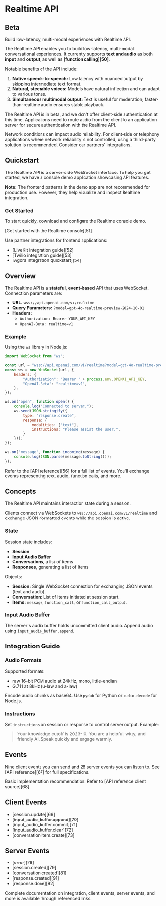 # Realtime API
## Beta

Build low-latency, multi-modal experiences with Realtime API.

The Realtime API enables you to build low-latency, multi-modal conversational experiences. It currently supports **text and audio** as both **input** and **output**, as well as **[function calling][50]**.

Notable benefits of the API include:

1. **Native speech-to-speech:** Low latency with nuanced output by skipping intermediate text format.
2. **Natural, steerable voices:** Models have natural inflection and can adapt to various tones.
3. **Simultaneous multimodal output:** Text is useful for moderation; faster-than-realtime audio ensures stable playback.

The Realtime API is in beta, and we don't offer client-side authentication at this time. Applications need to route audio from the client to an application server for secure authentication with the Realtime API.

Network conditions can impact audio reliability. For client-side or telephony applications where network reliability is not controlled, using a third-party solution is recommended. Consider our partners' integrations.

## Quickstart

The Realtime API is a server-side WebSocket interface. To help you get started, we have a console demo application showcasing API features.

**Note:** The frontend patterns in the demo app are not recommended for production use. However, they help visualize and inspect Realtime integration.

### Get Started

To start quickly, download and configure the Realtime console demo.

[Get started with the Realtime console][51]

Use partner integrations for frontend applications:

- [LiveKit integration guide][52]
- [Twilio integration guide][53]
- [Agora integration quickstart][54]

## Overview

The Realtime API is a **stateful**, **event-based** API that uses WebSocket. Connection parameters are:

- **URL:** `wss://api.openai.com/v1/realtime`
- **Query Parameters:** `?model=gpt-4o-realtime-preview-2024-10-01`
- **Headers:**
  - `Authorization: Bearer YOUR_API_KEY`
  - `OpenAI-Beta: realtime=v1`

### Example

Using the `ws` library in Node.js:

```javascript
import WebSocket from "ws";

const url = "wss://api.openai.com/v1/realtime?model=gpt-4o-realtime-preview-2024-10-01";
const ws = new WebSocket(url, {
    headers: {
        "Authorization": "Bearer " + process.env.OPENAI_API_KEY,
        "OpenAI-Beta": "realtime=v1",
    },
});

ws.on("open", function open() {
    console.log("Connected to server.");
    ws.send(JSON.stringify({
        type: "response.create",
        response: {
            modalities: ["text"],
            instructions: "Please assist the user.",
        }
    }));
});

ws.on("message", function incoming(message) {
    console.log(JSON.parse(message.toString()));
});
```

Refer to the [API reference][56] for a full list of events. You'll exchange events representing text, audio, function calls, and more.

## Concepts

The Realtime API maintains interaction state during a session.

Clients connect via WebSockets to `wss://api.openai.com/v1/realtime` and exchange JSON-formatted events while the session is active.

### State

Session state includes:

- **Session**
- **Input Audio Buffer**
- **Conversations**, a list of Items
- **Responses**, generating a list of Items

Objects:

- **Session:** Single WebSocket connection for exchanging JSON events (text and audio).
- **Conversation:** List of Items initiated at session start.
- **Items:** `message`, `function_call`, or `function_call_output`.

### Input Audio Buffer

The server's audio buffer holds uncommitted client audio. Append audio using `input_audio_buffer.append`.

## Integration Guide

### Audio Formats

Supported formats:

- raw 16-bit PCM audio at 24kHz, mono, little-endian
- G.711 at 8kHz (u-law and a-law)

Encode audio chunks as base64. Use `pydub` for Python or `audio-decode` for Node.js.

### Instructions

Set `instructions` on session or response to control server output. Example:

> Your knowledge cutoff is 2023-10. You are a helpful, witty, and friendly AI. Speak quickly and engage warmly.

## Events

Nine client events you can send and 28 server events you can listen to. See [API reference][67] for full specifications.

Basic implementation recommendation: Refer to [API reference client source][68].

## Client Events

- [session.update][69]
- [input_audio_buffer.append][70]
- [input_audio_buffer.commit][71]
- [input_audio_buffer.clear][72]
- [conversation.item.create][73]

## Server Events

- [error][78]
- [session.created][79]
- [conversation.created][81]
- [response.created][91]
- [response.done][92]

Complete documentation on integration, client events, server events, and more is available through referenced links.